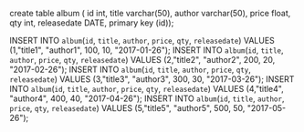 create table album (
   id int,
   title varchar(50),
   author varchar(50),
   price float,
   qty int,
    releasedate DATE,
   primary key (id));



INSERT INTO `album`(`id`, `title`, `author`, `price`, `qty`, `releasedate`) VALUES (1,"title1", "author1", 100, 10, "2017-01-26");
INSERT INTO `album`(`id`, `title`, `author`, `price`, `qty`, `releasedate`) VALUES (2,"title2", "author2", 200, 20, "2017-02-26");
INSERT INTO `album`(`id`, `title`, `author`, `price`, `qty`, `releasedate`) VALUES (3,"title3", "author3", 300, 30, "2017-03-26");
INSERT INTO `album`(`id`, `title`, `author`, `price`, `qty`, `releasedate`) VALUES (4,"title4", "author4", 400, 40, "2017-04-26");
INSERT INTO `album`(`id`, `title`, `author`, `price`, `qty`, `releasedate`) VALUES (5,"title5", "author5", 500, 50, "2017-05-26");